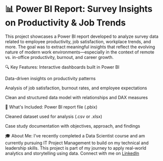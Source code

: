 # 📊 Power BI Report: Survey Insights on Productivity & Job Trends
This project showcases a Power BI report developed to analyze survey data related to employee productivity, job satisfaction, workplace trends, and more. The goal was to extract meaningful insights that reflect the evolving nature of modern work environments—especially in the context of remote vs. in-office productivity, burnout, and career growth.

🔍 Key Features:
Interactive dashboards built in Power BI

Data-driven insights on productivity patterns

Analysis of job satisfaction, burnout rates, and employee expectations

Clean and structured data model with relationships and DAX measures

📁 What's Included:
Power BI report file (.pbix)

Cleaned dataset used for analysis (.csv or .xlsx)

Case study documentation with objectives, approach, and findings

🎓 About Me:
I’ve recently completed a Data Scientist course and am currently pursuing IT Project Management to build on my technical and leadership skills. This project is part of my journey to apply real-world analytics and storytelling using data. Connect with me on <a href="https://www.linkedin.com/in/sanket-ruia/">LinkedIn</a>
